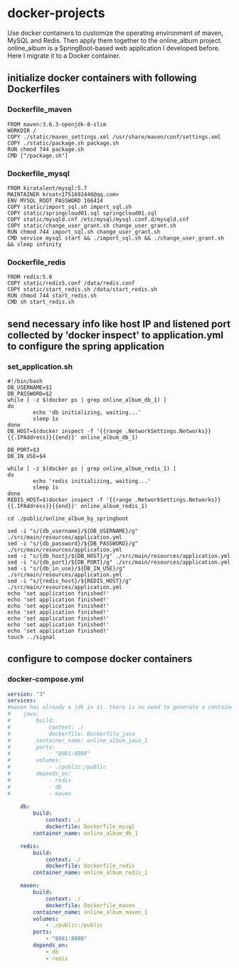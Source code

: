 # docker-projects
Use docker containers to customize the operating environment of maven, MySQL and Redis. Then apply them together to the online_album project. online_album is a SpringBoot-based web application I developed before. Here I migrate it to a Docker container.

## initialize docker containers with following Dockerfiles
### Dockerfile_maven
```shell
FROM maven:3.6.3-openjdk-8-slim
WORKDIR /
COPY ./static/maven_settings.xml /usr/share/maven/conf/settings.xml
COPY ./static/package.sh package.sh
RUN chmod 744 package.sh
CMD ["/package.sh"]
```
### Dockerfile_mysql
```shell
FROM kiratalent/mysql:5.7
MAINTAINER kroat<1751692446@qq.com>
ENV MYSQL_ROOT_PASSWORD 166414
COPY static/import_sql.sh import_sql.sh
COPY static/springcloud01.sql springcloud01.sql
COPY static/mysqld.cnf /etc/mysql/mysql.conf.d/mysqld.cnf
COPY static/change_user_grant.sh change_user_grant.sh
RUN chmod 744 import_sql.sh change_user_grant.sh
CMD service mysql start && ./import_sql.sh && ./change_user_grant.sh && sleep infinity
```
### Dockerfile_redis
```shell
FROM redis:5.0
COPY static/redis5.conf /data/redis.conf
COPY static/start_redis.sh /data/start_redis.sh
RUN chmod 744 start_redis.sh
CMD sh start_redis.sh
```

## send necessary info like host IP and listened port collected by 'docker inspect' to application.yml to configure the spring application
### set_application.sh
```shell
#!/bin/bash
DB_USERNAME=$1
DB_PASSWORD=$2
while [ -z $(docker ps | grep online_album_db_1) ]
do
        echo 'db initializing, waiting...'
        sleep 1s
done
DB_HOST=$(docker inspect -f '{{range .NetworkSettings.Networks}}{{.IPAddress}}{{end}}' online_album_db_1)

DB_PORT=$3
DB_IN_USE=$4

while [ -z $(docker ps | grep online_album_redis_1) ]
do
        echo 'redis initializing, waiting...'
        sleep 1s
done
REDIS_HOST=$(docker inspect -f '{{range .NetworkSettings.Networks}}{{.IPAddress}}{{end}}' online_album_redis_1)

cd ./public/online_album_by_springboot

sed -i "s/{db_username}/${DB_USERNAME}/g" ./src/main/resources/application.yml
sed -i "s/{db_password}/${DB_PASSWORD}/g" ./src/main/resources/application.yml
sed -i "s/{db_host}/${DB_HOST}/g" ./src/main/resources/application.yml
sed -i "s/{db_port}/${DB_PORT}/g" ./src/main/resources/application.yml
sed -i "s/{db_in_use}/${DB_IN_USE}/g" ./src/main/resources/application.yml
sed -i "s/{redis_host}/${REDIS_HOST}/g" ./src/main/resources/application.yml
echo 'set application finished!'
echo 'set application finished!'
echo 'set application finished!'
echo 'set application finished!'
echo 'set application finished!'
echo 'set application finished!'
echo 'set application finished!'
touch ../signal
```

## configure to compose docker containers
### docker-compose.yml
```yaml
version: "3"
services: 
#maven has already a jdk in it. there is no need to generate a container for jdk 
#    java:
#        build: 
#            context: ./
#            dockerfile: Dockerfile_java
#        container_name: online_album_java_1
#        ports:
#            - "8081:8080"
#        volumes: 
#            - ./public:/public
#        depends_on: 
#            - redis
#            - db
#            - maven
 
    db:
        build: 
            context: ./
            dockerfile: Dockerfile_mysql
        container_name: online_album_db_1

    redis:
        build:
            context: ./
            dockerfile: Dockerfile_redis
        container_name: online_album_redis_1

    maven:
        build: 
            context: ./
            dockerfile: Dockerfile_maven
        container_name: online_album_maven_1
        volumes:
            - ./public:/public
        ports:
            - "8081:8080"
        depends_on: 
            - db
            - redis
```
